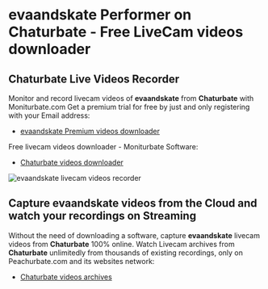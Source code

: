 # evaandskate Performer on Chaturbate - Free LiveCam videos downloader

## Chaturbate Live Videos Recorder

Monitor and record livecam videos of **evaandskate** from **Chaturbate** with Moniturbate.com
Get a premium trial for free by just and only registering with your Email address:
* [evaandskate Premium videos downloader](https://moniturbate.com/request-demo-licence-key.html)

Free livecam videos downloader - Moniturbate Software:
* [Chaturbate videos downloader](https://moniturbate.com/moniturbate-download-software.html)

![evaandskate livecam videos recorder](https://peachurnet.com/templates/moniturbate-software.png)


## Capture evaandskate videos from the Cloud and watch your recordings on Streaming

Without the need of downloading a software, capture **evaandskate** livecam videos from **Chaturbate** 100% online.
Watch Livecam archives from **Chaturbate** unlimitedly from thousands of existing recordings, only on Peachurbate.com and its websites network:
* [Chaturbate videos archives](https://peachurnet.com/)